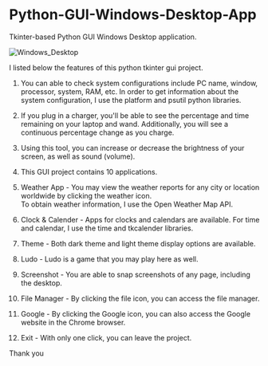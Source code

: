 # Python-GUI-Windows-Desktop-App
Tkinter-based Python GUI Windows Desktop application. 

![Windows_Desktop](https://user-images.githubusercontent.com/76245828/183259949-79c61c08-b99b-4770-9455-dc1a2f953f37.jpg)

I listed below the features of this python tkinter gui project.

1. You can able to check system configurations include PC name, window, processor, system, RAM, etc.
   In order to get information about the system configuration, I use the platform and psutil python libraries.

2. If you plug in a charger, you'll be able to see the percentage and time remaining on your laptop and wand. 
   Additionally, you will see a continuous percentage change as you charge.
   
3. Using this tool, you can increase or decrease the brightness of your screen, as well as sound (volume).

4. This GUI project contains 10 applications.

5. Weather App  - You may view the weather reports for any city or location worldwide by clicking the weather icon.  
                  To obtain weather information, I use the Open Weather Map API.
6. Clock  & Calender   -  Apps for clocks and calendars are available. For time and calendar, I use the time and tkcalender libraries.

7. Theme    -   Both dark theme and light theme display options are available.

8. Ludo     -   Ludo is a game that you may play here as well.

9. Screenshot   - You are able to snap screenshots of any page, including the desktop.

10. File Manager - By clicking the file icon, you can access the file manager.

11. Google  - By clicking the Google icon, you can also access the Google website in the Chrome browser.

12. Exit  - With only one click, you can leave the project.

Thank you

   
